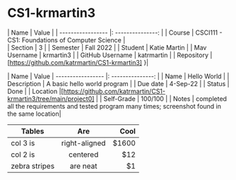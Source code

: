 # CS1-krmartin3

| Name               | Value                                          |
|  ----------------- |: ---------------:                              |
| Course             | CSCI111 - CS1: Foundations of Computer Science |                
| Section            | 3                                              |
| Semester           | Fall 2022                                      |
| Student            | Katie Martin                                   |
| Mav Username       | krmartin3                                      |
| GitHub Username    | katrmartin                                     |
| Repository         | [https://github.com/katrmartin/CS1-krmartin3] }|


| Name               | Value
|  ----------------- |: ---------------:                                                                                  |
| Name               | Hello World                                                                                        |
| Description        | A basic hello world program                                                                        |
| Due date           | 4-Sep-22                                                                                           |
| Status             | Done                                                                                               |
| Location           |[https://github.com/katrmartin/CS1-krmartin3/tree/main/project0]                                    |
| Self-Grade         | 100/100                                                                                            |
| Notes              | completed all the requirements and tested program many times; screenshot found in the same location|

| Tables        | Are           | Cool  |
| ------------- |:-------------:| -----:|
| col 3 is      | right-aligned | $1600 |
| col 2 is      | centered      |   $12 |
| zebra stripes | are neat      |    $1 |
